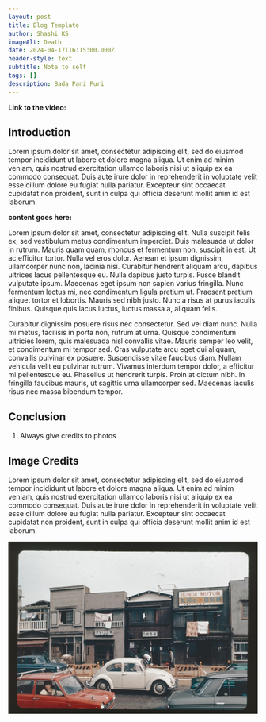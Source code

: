 ```yaml
---
layout: post
title: Blog Template
author: Shashi KS
imageAlt: Death
date: 2024-04-17T16:15:00.000Z
header-style: text
subtitle: Note to self
tags: []
description: Bada Pani Puri
---
```

**Link to the video:**

## Introduction

Lorem ipsum dolor sit amet, consectetur adipiscing elit, sed do eiusmod tempor incididunt ut labore et dolore magna aliqua. Ut enim ad minim veniam, quis nostrud exercitation ullamco laboris nisi ut aliquip ex ea commodo consequat. Duis aute irure dolor in reprehenderit in voluptate velit esse cillum dolore eu fugiat nulla pariatur. Excepteur sint occaecat cupidatat non proident, sunt in culpa qui officia deserunt mollit anim id est laborum.

**content goes here:**

Lorem ipsum dolor sit amet, consectetur adipiscing elit. Nulla suscipit felis ex, sed vestibulum metus condimentum imperdiet. Duis malesuada ut dolor in rutrum. Mauris quam quam, rhoncus et fermentum non, suscipit in est. Ut ac efficitur tortor. Nulla vel eros dolor. Aenean et ipsum dignissim, ullamcorper nunc non, lacinia nisi. Curabitur hendrerit aliquam arcu, dapibus ultrices lacus pellentesque eu. Nulla dapibus justo turpis. Fusce blandit vulputate ipsum. Maecenas eget ipsum non sapien varius fringilla. Nunc fermentum lectus mi, nec condimentum ligula pretium ut. Praesent pretium aliquet tortor et lobortis. Mauris sed nibh justo. Nunc a risus at purus iaculis finibus. Quisque quis lacus luctus, luctus massa a, aliquam felis.

Curabitur dignissim posuere risus nec consectetur. Sed vel diam nunc. Nulla mi metus, facilisis in porta non, rutrum at urna. Quisque condimentum ultricies lorem, quis malesuada nisl convallis vitae. Mauris semper leo velit, et condimentum mi tempor sed. Cras vulputate arcu eget dui aliquam, convallis pulvinar ex posuere. Suspendisse vitae faucibus diam. Nullam vehicula velit eu pulvinar rutrum. Vivamus interdum tempor dolor, a efficitur mi pellentesque eu. Phasellus ut hendrerit turpis. Proin at dictum nibh. In fringilla faucibus mauris, ut sagittis urna ullamcorper sed. Maecenas iaculis risus nec massa bibendum tempor.

## Conclusion

1. Always give credits to photos

## Image Credits

Lorem ipsum dolor sit amet, consectetur adipiscing elit, sed do eiusmod tempor incididunt ut labore et dolore magna aliqua. Ut enim ad minim veniam, quis nostrud exercitation ullamco laboris nisi ut aliquip ex ea commodo consequat. Duis aute irure dolor in reprehenderit in voluptate velit esse cillum dolore eu fugiat nulla pariatur. Excepteur sint occaecat cupidatat non proident, sunt in culpa qui officia deserunt mollit anim id est laborum.

![](/img/in-post/annie-spratt-gvimfql1xn4-unsplash.jpg "Photo by Annie Spratt on Unsplash  ")
